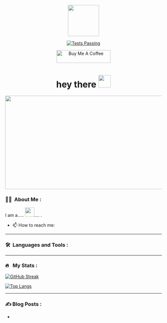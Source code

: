 
<p align="center"><img src="https://media.giphy.com/media/M9gbBd9nbDrOTu1Mqx/giphy.gif" width="100"/></p>
<p align="center">
</p>
  <p align="center">
    <a href="https://gitlab.com/x1lenth" >
      <img alt="Tests Passing" src="https://github.com/anuraghazra/github-readme-stats/workflows/Test/badge.svg" />
    </a>
</p>
<p align="center">
<a href="https://buymeacoffee.com/*****" target="_blank"><img src="https://cdn.buymeacoffee.com/buttons/default-orange.png" alt="Buy Me A Coffee" height="41" width="174"></a>
</p>
<h1 align="center">hey there <img src="https://media.giphy.com/media/hvRJCLFzcasrR4ia7z/giphy.gif" width="40"></h1>

<p align="center"><img src="https://media.giphy.com/media/dWesBcTLavkZuG35MI/giphy.gif" width="600" height="300"  /></p>

### :woman_technologist: &nbsp;About Me :

I am a..... <img src="https://media.giphy.com/media/WUlplcMpOCEmTGBtBW/giphy.gif" width="30">.... .

- 📫 How to reach me: &nbsp; 

---

### 🛠 &nbsp;Languages and Tools :

<p></p>

---

### 🔥 &nbsp; My Stats :
[![GitHub Streak](http://github-readme-streak-stats.herokuapp.com?user=x1lenth&theme=dark&background=000000)](https://git.io/streak-stats)

[![Top Langs](https://github-readme-stats.vercel.app/api/top-langs/?username=x1lenth&layout=compact&theme=vision-friendly-dark)](https://github.com/anuraghazra/github-readme-stats)

---

### ✍️ Blog Posts : 
-
<!-- BLOG-POST-LIST:END -->

